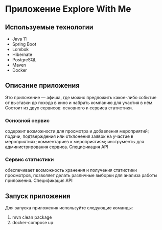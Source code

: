 # Приложение Explore With Me

## Используемые технологии

- Java 11
- Spring Boot
- Lombok
- Hibernate
- PostgreSQL
- Maven
- Docker

## Описание приложения

Это приложение — афиша, где можно предложить какое-либо событие от выставки до похода в кино и набрать компанию для
участия в нём. Состоит из двух сервисов: основного и сервиса статистики.

### Основной сервис

содержит возможности для просмотра и добавления мероприятий; подачи, подтверждения или отклонения заявок на участие в
мероприятиях; комментариев к мероприятиям; инструменты для администрирования сервиса. Спецификация API

### Сервис статистики

обеспечивает возможность хранения и получения статистики просмотров, позволяет делать различные выборки для анализа
работы приложения. Спецификация API

## Запуск приложения

Для запуска приложения используйте следующие команды:

1) mvn clean package
2) docker-compose up
